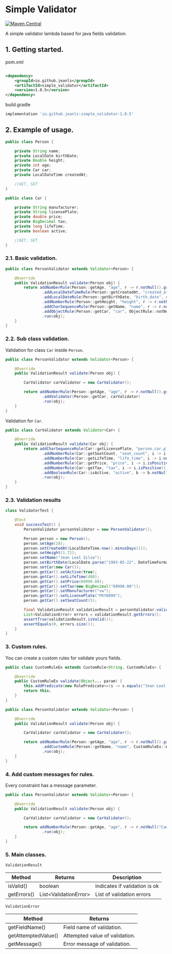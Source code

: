 # Simple Validator

[![Maven Central](https://img.shields.io/maven-central/v/io.github.jeanls/simple_validator.svg?label=Maven%20Central)](https://search.maven.org/search?q=g:%22io.github.jeanls%22%20AND%20a:%22simple_validator%22)

A simple validator lambda based for java fields validation.


## 1. Getting started.

pom.xml

````xml

<dependency>
    <groupId>io.github.jeanls</groupId>
    <artifactId>simple_validator</artifactId>
    <version>1.0.5</version>
</dependency>
````

build.gradle

````groovy
implementation 'io.github.jeanls:simple_validator:1.0.5'
````

## 2. Example of usage.

````java
public class Person {

    private String name;
    private LocalDate birthDate;
    private Double height;
    private int age;
    private Car car;
    private LocalDateTime createdAt;

    //GET, SET
}

public class Car {

    private String manufacturer;
    private String licensePlate;
    private double price;
    private BigDecimal tax;
    private long lifeTime;
    private boolean active;

    //GET, SET
}
````

### 2.1. Basic validation.

````java
public class PersonValidator extends Validator<Person> {

    @Override
    public ValidationResult validate(Person obj) {
        return addNumberRule(Person::getAge, "age", r -> r.notNull().greaterThan(18))
                .addLocalDateTimeRule(Person::getCreatedAt, "created_at", r -> r.notNull().isPast())
                .addLocalDateRule(Person::getBirthDate, "birth_date", r -> r.notNull().isPast())
                .addNumberRule(Person::getHeight, "height", r -> r.notNull().greaterThan(1.70))
                .addCharSequenceRule(Person::getName, "name", r -> r.notNull().notBlank().greaterThanOrEquals(10))
                .addObjectRule(Person::getCar, "car", ObjectRule::notNull)
                .run(obj);
    }
}
````

### 2.2. Sub class validation.

Validation for class `Car` inside `Person`.

````java
public class PersonValidator extends Validator<Person> {

    @Override
    public ValidationResult validate(Person obj) {

        CarValidator carValidator = new CarValidator();

        return addNumberRule(Person::getAge, "age", r -> r.notNull().greaterThan(18))
                .addValidator(Person::getCar, carValidator)
                .run(obj);
    }
}
````

Validation for ``Car``.

````java
public class CarValidator extends Validator<Car> {

    @Override
    public ValidationResult validate(Car obj) {
        return addCharSequenceRule(Car::getLicensePlate, "person.car.plate", r -> r.isUpperCase().notNull())
                .addNumberRule(Car::getSeatCount, "seat_count", i -> i.notNull().greaterThan(4))
                .addNumberRule(Car::getLifeTime, "life_time", i -> i.notNull().isPositive())
                .addNumberRule(Car::getPrice, "price", i -> i.isPositive().greaterThan(new BigDecimal("30000.00")))
                .addNumberRule(Car::getTax, "tax", i -> i.isPositive().lessThan(new BigDecimal("100000.00")))
                .addBooleanRule(Car::isActive, "active", b -> b.notNull().isTrue())
                .run(obj);
    }
}
````

### 2.3. Validation results

````java
class ValidatorTest {

    @Test
    void successTest() {
        PersonValidator personValidator = new PersonValidator();

        Person person = new Person();
        person.setAge(28);
        person.setCreatedAt(LocalDateTime.now().minusDays(1));
        person.setHeight(1.72);
        person.setName("Jean Leal Silva");
        person.setBirthDate(LocalDate.parse("1993-05-22", DateTimeFormatter.ofPattern("yyyy-MM-dd")));
        person.setCar(new Car());
        person.getCar().setActive(true);
        person.getCar().setLifeTime(400);
        person.getCar().setPrice(69990.00);
        person.getCar().setTax(new BigDecimal("69990.00"));
        person.getCar().setManufacturer("vw");
        person.getCar().setLicensePlate("PKY8899");
        person.getCar().setSeatCount(5);

        final ValidationResult validationResult = personValidator.validate(person);
        List<ValidationError> errors = validationResult.getErrors();
        assertTrue(validationResult.isValid());
        assertEquals(0, errors.size());
    }
}
````

### 3. Custom rules.

You can create a custom rules for validate yours fields.

````java
public class CustomRuleEx extends CustomRule<String, CustomRuleEx> {

    @Override
    public CustomRuleEx validate(Object... param) {
        this.addPredicate(new RulePredicate<>(s -> s.equals("Jean Leal Silva"), "The name must be equal to Jean Leal Silva."));
        return this;
    }
}

````

````java
public class PersonValidator extends Validator<Person> {

    @Override
    public ValidationResult validate(Person obj) {

        CarValidator carValidator = new CarValidator();

        return addNumberRule(Person::getAge, "age", r -> r.notNull().greaterThan(18))
                .addCustomRule(Person::getName, "name", CustomRuleEx::new, CustomRuleEx::validate)
                .run(obj);
    }
}
````

### 4. Add custom messages for rules.

Every constraint has a message parameter.

````java
public class PersonValidator extends Validator<Person> {

    @Override
    public ValidationResult validate(Person obj) {

        CarValidator carValidator = new CarValidator();

        return addNumberRule(Person::getAge, "age", r -> r.notNull("Cannot be null").greaterThan(18, "The age must be greater than 18."))
                .run(obj);
    }
}
````

### 5. Main classes.

``ValidationResult``

| **Method**  | **Returns**            | **Description**               |
|-------------|------------------------|-------------------------------|
| isValid()   | boolean                | indicates if validation is ok |
| getErrors() | List\<ValidationError> | List of validation errors     |

``ValidationError``

| **Method**          | **Returns**                    |
|---------------------|--------------------------------|
| getFieldName()      | Field name of validation.      |
| getAttemptedValue() | Attempted value of validation. |
| getMessage()        | Error message of validation.   |
